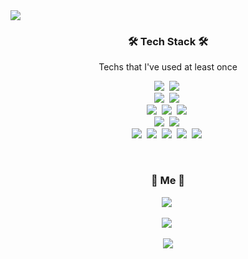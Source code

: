<a href="/">
    <img src="https://capsule-render.vercel.app/api?type=waving&color=dark&fontColor=black&height=300&section=header&text=JuneYoung%20Jo&fontSize=85" />
</a>

<!-- <h3 align="center">
    <a href="https://www.notion.so/3f2a8300f32549ff857cfe5beefabcd9" style="color: black; text-decoration: none;"> 
	View Resume
    </a>
</h3> -->
<br>


<h3 align="center">🛠 Tech Stack 🛠</h3>

<p align="center"> Techs that I've used at least once </p>

<p align="center">
  <img src="https://img.shields.io/badge/JAVA-007396?style=flat-square&logo=java&logoColor=white"></a>&nbsp 
  <img src="https://img.shields.io/badge/JavaScript-f7df1e?style=flat-square&logo=javascript&logoColor=white"/></a>&nbsp 
  <br>
  <img src="https://img.shields.io/badge/Spring-6DB33F?style=flat-square&logo=Spring&logoColor=white"/></a>&nbsp
  <img src="https://img.shields.io/badge/Vue.js-4FC08D?style=flat-square&logo=Vue.js&logoColor=white"/></a>&nbsp
  <br>
  <img src="https://img.shields.io/badge/MySQL-4479A1?style=flat-square&logo=MySQL&logoColor=white"/></a>&nbsp
  <img src="https://img.shields.io/badge/mariaDB-003545?style=flat-square&logo=mariaDB&logoColor=white"></a>&nbsp
  <img src="https://img.shields.io/badge/mongoDB-47A248?style=flat-square&logo=mongoDB&logoColor=white"></a>&nbsp
  <br>
  <img src="https://img.shields.io/badge/AWS-232F3E?style=flat-square&logo=amazon%20AWS&logoColor=white"/></a>&nbsp
  <img src="https://img.shields.io/badge/RaspberryPi-C51A4A?style=flat-square&logo=Raspberry%20Pi&logoColor=white"/></a>&nbsp
  <br>
  <img src="https://img.shields.io/badge/Slack-4A154B?style=flat-square&logo=Slack&logoColor=white"/></a>&nbsp
  <img src="https://img.shields.io/badge/Jira-0052CC?style=flat-square&logo=Jira%20software&logoColor=white"/></a>&nbsp
  <img src="https://img.shields.io/badge/Gitlab-FCA121?style=flat-square&logo=Gitlab&logoColor=white"/></a>&nbsp
  <img src="https://img.shields.io/badge/notion-000000?style=flat-square&logo=notion&logoColor=white"></a>&nbsp
  <img src="https://img.shields.io/badge/swagger-85EA2D?style=flat-square&logo=swagger&logoColor=white"></a>&nbsp
</p>

<br>

<h3 align="center"> 🥭 Me 🥭 </h3>
<p align="center">
    <!--
  <a href="https://maeng2world.tistory.com/"><img src="https://img.shields.io/badge/Tech%20Blog-11B48A?style=flat-square&logo=Vimeo&logoColor=white&link=https://maeng2world.tistory.com/"/></a>&nbsp
-->
  <a href="https://codingbetterthangame.tistory.com/"><img src="https://img.shields.io/badge/Tech%20Blog-11B48A?style=flat-square&logo=Vimeo&logoColor=white&link=https://maeng2world.tistory.com/"/></a>&nbsp
<!--   <a href="mailto:whwnsdud2000@gmail.com"><img src="https://img.shields.io/badge/Gmail-d14836?style=flat-square&logo=Gmail&logoColor=white&link=whwnsdud2000@gmail.com"/></a>-->
</p> 
<p align="center">
  <a href="https://solved.ac/profile/first6500"><img src="http://mazassumnida.wtf/api/mini/generate_badge?boj=first6500"/></a>&nbsp
</p>

<!-- <br> -->

<!-- <p align="center">
    <a href="https://hits.seeyoufarm.com"><img src="https://hits.seeyoufarm.com/api/count/incr/badge.svg?url=https://github.com/juneyoung-jo/hit-counter&count_bg=%23FFB100&title_bg=%23555555&icon=&icon_color=%23E7E7E7&title=hits&edge_flat=false"/></a>
</p> -->

<p align="center">
    <img src="https://github-readme-stats.vercel.app/api?username=juneyoung-jo&show_icons=true&theme=dark&count_private=true"/></a>
</p>


